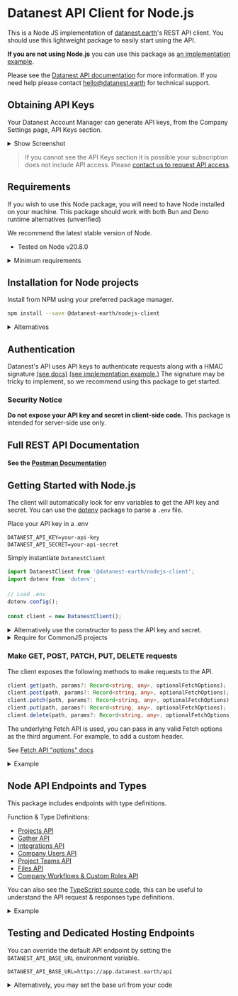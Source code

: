 # Datanest API Client for Node.js

This is a Node JS implementation of [datanest.earth](https://datanest.earth)'s REST API client.
You should use this lightweight package to easily start using the API.

**If you are not using Node.js** you can use this package as [an implementation example](https://github.com/search?q=repo%3Adatanest-earth%2Fdatanest-nodejs-client+DatanestClient&type=code).

Please see the [Datanest API documentation](docs/readme.md) for more information.
If you need help please contact [hello@datanest.earth](mailto:hello@datanest.earth) for technical support.

## Obtaining API Keys

Your Datanest Account Manager can generate API keys, from the Company Settings page, API Keys section.
<details>
<summary>Show Screenshot</summary>

![API Key management section](./docs/media/api-key-management.png)

</details>

> If you cannot see the API Keys section it is possible your subscription does not include API access. Please [contact us to request API access](mailto:hello@datanest.earth?subject=API%20Access%20Request).

## Requirements

If you wish to use this Node package, you will need to have Node installed on your machine.
This package should work with both Bun and Deno runtime alternatives (unverified)

We recommend the latest stable version of Node.
- Tested on Node v20.8.0

<details>
<summary>Minimum requirements</summary>

- Fetch API is required, available in Node v18.0+ (unverified)
> [node-fetch](https://www.npmjs.com/package/node-fetch) may allow for earlier versions

</details>

## Installation for Node projects

Install from NPM using your preferred package manager.

```bash
npm install --save @datanest-earth/nodejs-client
```
<details>
<summary>Alternatives</summary>

```bash
pnpm add @datanest-earth/nodejs-client
```
```bash
bun add @datanest-earth/nodejs-client
```
</details>


## Authentication

Datanest's API uses API keys to authenticate requests along with a HMAC signature [(see docs)](./docs/readme.md) [(see implementation example.)](https://github.com/search?q=repo%3Adatanest-earth/datanest-nodejs-client%20signRequest&type=code) The signature may be tricky to implement, so we recommend using this package to get started.

### Security Notice

**Do not expose your API key and secret in client-side code.**
This package is intended for server-side use only.

## Full REST API Documentation
  
#### See the [Postman Documentation](docs/postman/readme.md)

## Getting Started with Node.js

The client will automatically look for env variables to get the API key and secret. You can use the [dotenv](https://www.npmjs.com/package/dotenv) package to parse a `.env` file.

Place your API key in a .env
```env
DATANEST_API_KEY=your-api-key
DATANEST_API_SECRET=your-api-secret
```

Simply instantiate `DatanestClient`
```js
import DatanestClient from '@datanest-earth/nodejs-client';
import dotenv from 'dotenv';

// Load .env
dotenv.config();

const client = new DatanestClient();
```

<details>
<summary>Alternatively use the constructor to pass the API key and secret.</summary>


```js
import DatanestClient from '@datanest-earth/nodejs-client';

const client = new DatanestClient('your-api-key', 'your-api-secret');
```
</details>

<details>
<summary>Require for CommonJS projects</summary>

```js
const { DatanestClient, projects } = require("@datanest-earth/nodejs-client");
```
</details>

### Make GET, POST, PATCH, PUT, DELETE requests

The client exposes the following methods to make requests to the API.

```ts
client.get(path, params?: Record<string, any>, optionalFetchOptions);
client.post(path, params?: Record<string, any>, optionalFetchOptions);
client.patch(path, params?: Record<string, any>, optionalFetchOptions);
client.put(path, params?: Record<string, any>, optionalFetchOptions);
client.delete(path, params?: Record<string, any>, optionalFetchOptions);
```

The underlying Fetch API is used, you can pass in any valid Fetch options as the third argument. For example, to add a custom header.

See [Fetch API "options" docs](https://developer.mozilla.org/en-US/docs/Web/API/fetch#options)

<details>
<summary>Example</summary>

```ts
import DatanestClient from '@datanest-earth/nodejs-client';
import dotenv from 'dotenv';

// Load .env
dotenv.config();

async function listProjects() {
  const client = new DatanestClient();
    client.setClientId("Company A Version 1");
    const response = await client.get('v1/projects');
    const projects = await response.json();
    console.log(projects);
}

listProjects();
```
</details>

## Node API Endpoints and Types

This package includes endpoints with type definitions.

Function & Type Definitions:
- [Projects API](https://tsdocs.dev/docs/@datanest-earth/nodejs-client/latest/modules/projects.html)
- [Gather API](https://tsdocs.dev/docs/@datanest-earth/nodejs-client/latest/modules/gather.html)
- [Integrations API](https://tsdocs.dev/docs/@datanest-earth/nodejs-client/latest/modules/integrations.html)
- [Company Users API](https://tsdocs.dev/docs/@datanest-earth/nodejs-client/latest/modules/users.html)
- [Project Teams API](https://tsdocs.dev/docs/@datanest-earth/nodejs-client/latest/modules/teams.html)
- [Files API](https://tsdocs.dev/docs/@datanest-earth/nodejs-client/latest/modules/files.html)
- [Company Workflows & Custom Roles API](https://tsdocs.dev/docs/@datanest-earth/nodejs-client/latest/modules/workflows.html)

You can also see the [TypeScript source code](./src/), this can be useful to understand the API request & responses type definitions.

<details>
<summary>Example</summary>

```ts
import DatanestClient, { projects as projectEndpoints } from '@datanest-earth/nodejs-client';
import dotenv from 'dotenv';

// Load .env
dotenv.config();

async function listProjects() {
  const client = new DatanestClient();
  client.setClientId("Company A Version 1");
  const page = 1;
  const projects = await projectEndpoints.listProjects(client, page);
  console.log(projects);
}

listProjects();
```
</details>

## Testing and Dedicated Hosting Endpoints

You can override the default API endpoint by setting the `DATANEST_API_BASE_URL` environment variable.

```env
DATANEST_API_BASE_URL=https://app.datanest.earth/api
```

<details>
<summary>Alternatively, you may set the base url from your code</summary>

```ts
import DatanestClient from '@datanest-earth/nodejs-client';

const client = new DatanestClient();
client.setBaseUrl('https://app.datanest.earth/api');
```
</details>
